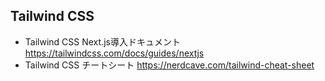 ## Tailwind CSS
- Tailwind CSS Next.js導入ドキュメント
  https://tailwindcss.com/docs/guides/nextjs
- Tailwind CSS チートシート
  https://nerdcave.com/tailwind-cheat-sheet
